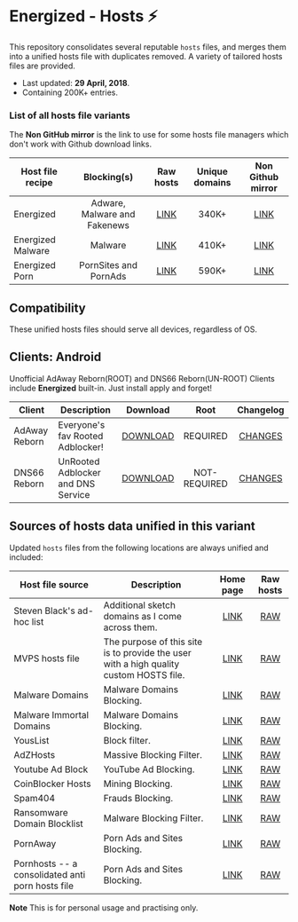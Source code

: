 # Energized - Hosts ⚡

This repository consolidates several reputable `hosts` files, and merges them into a unified hosts file with duplicates removed.  A variety of tailored hosts files are provided.

* Last updated: **29 April, 2018**.
* Containing 200K+ entries.


### List of all hosts file variants

The **Non GitHub mirror** is the link to use for some hosts file managers which don't work with Github download links.

Host file recipe | Blocking(s) | Raw hosts | Unique domains | Non Github mirror
---------------- |:------:|:---------:|:--------------:|:-------------:
Energized | Adware, Malware and Fakenews | [LINK](https://raw.githubusercontent.com/AdroitAdorKhan/Energized/master/Energized) | 340K+ | [LINK](http://ador.heliohost.org/Energized)
Energized Malware | Malware | [LINK](https://raw.githubusercontent.com/AdroitAdorKhan/Energized/master/EnergizedMalware) | 410K+ | [LINK](http://ador.heliohost.org/EnergizedMalware)
Energized Porn | PornSites and PornAds | [LINK](https://raw.githubusercontent.com/AdroitAdorKhan/Energized/master/EnergizedPorn) | 590K+ | [LINK](http://ador.heliohost.org/EnergizedPorn)

## Compatibility 

These unified hosts files should serve all devices, regardless of OS.

## Clients: Android

Unofficial AdAway Reborn(ROOT) and DNS66 Reborn(UN-ROOT) Clients include **Energized** built-in. Just install apply and forget!

Client | Description | Download | Root | Changelog |
-----------------|-------------|:---------:|:---------:|:---------:|
AdAway Reborn | Everyone's fav Rooted Adblocker! |[DOWNLOAD](https://tiny.cc/adaway_energized) | REQUIRED | [CHANGES](https://github.com/AdroitAdorKhan/Energized/blob/master/Clients/Android/AdAwayReborn/Changes.md)
DNS66 Reborn | UnRooted Adblocker and DNS Service |[DOWNLOAD](https://tiny.cc/dns66_energized) | NOT-REQUIRED | [CHANGES](https://github.com/AdroitAdorKhan/Energized/blob/master/Clients/Android/DNS66Reborn/Changes.md)

## Sources of hosts data unified in this variant

Updated `hosts` files from the following locations are always unified and
included:

Host file source | Description | Home page | Raw hosts |
-----------------|-------------|:---------:|:---------:|
Steven Black's ad-hoc list | Additional sketch domains as I come across them. |[LINK](https://github.com/StevenBlack/hosts/blob/master/data/StevenBlack/hosts) | [RAW](https://raw.githubusercontent.com/StevenBlack/hosts/master/data/StevenBlack/hosts) | 
MVPS hosts file | The purpose of this site is to provide the user with a high quality custom HOSTS file. |[LINK](http://winhelp2002.mvps.org/) | [RAW](http://winhelp2002.mvps.org/hosts.txt) | 
Malware Domains | Malware Domains Blocking. |[LINK](https://mirror.cedia.org.ec/malwaredomains/) | [RAW](https://mirror.cedia.org.ec/malwaredomains/justdomains) |
Malware Immortal Domains | Malware Domains Blocking. |[LINK](https://mirror.cedia.org.ec/malwaredomains/) | [RAW](https://mirror.cedia.org.ec/malwaredomains/immortal_domains.txt) |
YousList | Block filter. |[LINK](https://github.com/yous/YousList) | [RAW](https://github.com/yous/YousList/raw/master/youslist.txt) |
AdZHosts | Massive Blocking Filter. |[LINK](https://adzhosts.fr/) | [RAW](https://adzhosts.fr/hosts/adzhosts-android.txt) |
Youtube Ad Block | YouTube Ad Blocking. |[LINK](https://github.com/arthurgeron/blockYTAds) | [RAW](https://raw.githubusercontent.com/arthurgeron/blockYTAds/master/hosts.txt) |
CoinBlocker Hosts | Mining Blocking. |[LINK](https://github.com/ZeroDot1) | [RAW](https://raw.githubusercontent.com/ZeroDot1/CoinBlockerLists/master/hosts) |
Spam404 | Frauds Blocking. |[LINK](http://www.spam404.com/) | [RAW](https://raw.githubusercontent.com/Dawsey21/Lists/master/adblock-list.txt) |
Ransomware Domain Blocklist | Malware Blocking Filter. |[LINK](https://ransomwaretracker.abuse.ch/blocklist/) | [RAW](https://ransomwaretracker.abuse.ch/downloads/RW_DOMBL.txt) |
PornAway | Porn Ads and Sites Blocking. |[LINK](https://github.com/mhxion/pornaway) | [RAW](https://github.com/mhxion/pornaway/tree/master/hosts) |
Pornhosts -- a consolidated anti porn hosts file | Porn Ads and Sites Blocking. |[LINK](https://github.com/Clefspeare13/pornhosts) | [RAW](https://raw.githubusercontent.com/Clefspeare13/pornhosts/master/0.0.0.0/hosts)

**Note** This is for personal usage and practising only.
